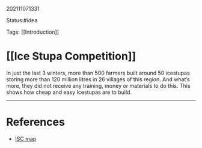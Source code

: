 202111071331

Status:#idea

Tags: [[Introduction]]

# [[Ice Stupa Competition]]

In just the last 3 winters, more than 500 farmers built around 50 icestupas storing more than 120 million litres in 26 villages of this region. And what’s more, they did not receive any training, money or materials to do this. This shows how cheap and easy Icestupas are to build. 



---
# References
- [ISC map](https://www.google.com/maps/d/edit?mid=1_RVf6ks-6tsQYFGXrrQ2rlxJHSc&usp=sharing)